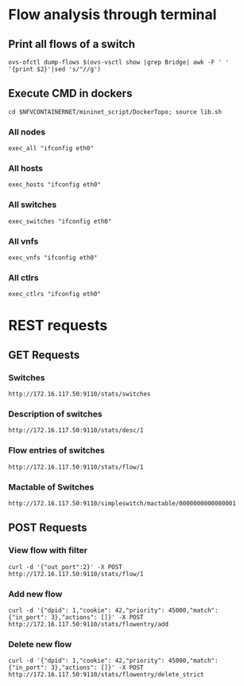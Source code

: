 # Flow analysis through terminal
## Print all flows of a switch
`ovs-ofctl dump-flows $(ovs-vsctl show |grep Bridge| awk -F ' '  '{print $2}'|sed 's/"//g')`
## Execute CMD in dockers
`cd $NFVCONTAINERNET/mininet_script/DockerTopo; source lib.sh`
### All nodes
`exec_all "ifconfig eth0"`
### All hosts
`exec_hosts "ifconfig eth0"`
### All switches
`exec_switches "ifconfig eth0"`
### All vnfs
`exec_vnfs "ifconfig eth0"`
### All ctlrs
`exec_ctlrs "ifconfig eth0"`

# REST requests
## GET Requests
### Switches
`http://172.16.117.50:9110/stats/switches`
### Description of switches
`http://172.16.117.50:9110/stats/desc/1`
### Flow entries of switches
`http://172.16.117.50:9110/stats/flow/1`
### Mactable of Switches
`http://172.16.117.50:9110/simpleswitch/mactable/0000000000000001`

## POST Requests
### View flow with filter
`curl -d '{"out_port":2}' -X POST http://172.16.117.50:9110/stats/flow/1`
### Add new flow
`curl -d '{"dpid": 1,"cookie": 42,"priority": 45000,"match": {"in_port": 3},"actions": []}' -X POST http://172.16.117.50:9110/stats/flowentry/add`
### Delete new flow
`curl -d '{"dpid": 1,"cookie": 42,"priority": 45000,"match": {"in_port": 3},"actions": []}' -X POST http://172.16.117.50:9110/stats/flowentry/delete_strict`
